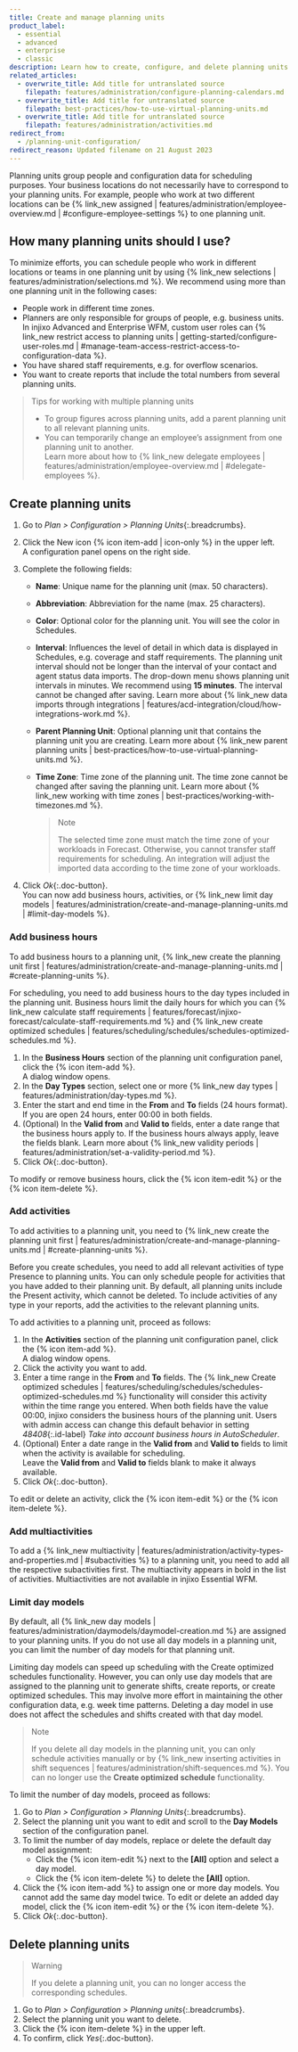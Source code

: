 ```yaml
---
title: Create and manage planning units
product_label:
  - essential
  - advanced
  - enterprise
  - classic
description: Learn how to create, configure, and delete planning units.
related_articles:
  - overwrite_title: Add title for untranslated source
    filepath: features/administration/configure-planning-calendars.md
  - overwrite_title: Add title for untranslated source
    filepath: best-practices/how-to-use-virtual-planning-units.md
  - overwrite_title: Add title for untranslated source
    filepath: features/administration/activities.md
redirect_from:
  - /planning-unit-configuration/
redirect_reason: Updated filename on 21 August 2023
---
```


Planning units group people and configuration data for scheduling purposes. Your business locations do not necessarily have to correspond to your planning units. For example, people who work at two different locations can be {% link_new assigned | features/administration/employee-overview.md | #configure-employee-settings %} to one planning unit.

## How many planning units should I use?

To minimize efforts, you can schedule people who work in different locations or teams in one planning unit by using {% link_new selections | features/administration/selections.md %}. We recommend using more than one planning unit in the following cases:

- People work in different time zones.
- Planners are only responsible for groups of people, e.g. business units. In injixo Advanced and Enterprise WFM, custom user roles can {% link_new restrict access to planning units | getting-started/configure-user-roles.md | #manage-team-access-restrict-access-to-configuration-data %}.
- You have shared staff requirements, e.g. for overflow scenarios.
- You want to create reports that include the total numbers from several planning units.

> Tips for working with multiple planning units
>
> - To group figures across planning units, add a parent planning unit to all relevant planning units.
> - You can temporarily change an employee’s assignment from one planning unit to another.<br>Learn more about how to {% link_new delegate employees | features/administration/employee-overview.md | #delegate-employees %}.

<!-- Typically, you assign one planning unit to a person at a time. Reassign a planning unit using valid from and valid to dates in the employee configuration. In rare cases, you will need to assign more than one planning unit to a person. The person's main planning unit is assigned with priority 1. The person is scheduled in this main planning unit. A person's schedule will be displayed in other planning units with lower priority. You can also manually reschedule people in other planning units if needed. -->

## Create planning units

1. Go to _Plan > Configuration > Planning Units_{:.breadcrumbs}.
2. Click the New icon {% icon item-add | icon-only %} in the upper left.  
   A configuration panel opens on the right side.
3. Complete the following fields:

   - **Name**: Unique name for the planning unit (max. 50 characters).
   - **Abbreviation**: Abbreviation for the name (max. 25 characters).
   - **Color**: Optional color for the planning unit. You will see the color in Schedules.
   - **Interval**: Influences the level of detail in which data is displayed in Schedules, e.g. coverage and staff requirements. The planning unit interval should not be longer than the interval of your contact and agent status data imports. The drop-down menu shows planning unit intervals in minutes. We recommend using **15&nbsp;minutes**. The interval cannot be changed after saving. Learn more about {% link_new data imports through integrations | features/acd-integration/cloud/how-integrations-work.md %}.
   - **Parent Planning Unit**: Optional planning unit that contains the planning unit you are creating. Learn more about {% link_new parent planning units | best-practices/how-to-use-virtual-planning-units.md %}.
   - **Time Zone**: Time zone of the planning unit. The time zone cannot be changed after saving the planning unit. Learn more about {% link_new working with time zones | best-practices/working-with-timezones.md %}.

     > Note
     >
     > The selected time zone must match the time zone of your workloads in Forecast. Otherwise, you cannot transfer staff requirements for scheduling. An integration will adjust the imported data according to the time zone of your workloads.

4. Click _Ok_{:.doc-button}.  
   You can now add business hours, activities, or {% link_new limit day models | features/administration/create-and-manage-planning-units.md | #limit-day-models %}.

### Add business hours

To add business hours to a planning unit, {% link_new create the planning unit first | features/administration/create-and-manage-planning-units.md | #create-planning-units %}.

For scheduling, you need to add business hours to the day types included in the planning unit. Business hours limit the daily hours for which you can {% link_new calculate staff requirements | features/forecast/injixo-forecast/calculate-staff-requirements.md %} and {% link_new create optimized schedules | features/scheduling/schedules/schedules-optimized-schedules.md %}. <!-- special public holiday day types or part of the linked article? -->

1. In the **Business Hours** section of the planning unit configuration panel, click the {% icon item-add %}.  
   A dialog window opens.
2. In the **Day Types** section, select one or more {% link_new day types | features/administration/day-types.md %}.
3. Enter the start and end time in the **From** and **To** fields (24&nbsp;hours format). If you are open 24&nbsp;hours, enter 00:00 in both fields.
4. (Optional) In the **Valid from** and **Valid to** fields, enter a date range that the business hours apply to. If the business hours always apply, leave the fields blank. Learn more about {% link_new validity periods | features/administration/set-a-validity-period.md %}.
5. Click _Ok_{:.doc-button}.

To modify or remove business hours, click the {% icon item-edit %} or the {% icon item-delete %}.

### Add activities

To add activities to a planning unit, you need to {% link_new create the planning unit first | features/administration/create-and-manage-planning-units.md | #create-planning-units %}.

Before you create schedules, you need to add all relevant activities of type Presence to planning units. You can only schedule people for activities that you have added to their planning unit. By default, all planning units include the Present activity, which cannot be deleted.
To include activities of any type in your reports, add the activities to the relevant planning units.

To add activities to a planning unit, proceed as follows:

1. In the **Activities** section of the planning unit configuration panel, click the {% icon item-add %}.  
   A dialog window opens.
2. Click the activity you want to add.
3. Enter a time range in the **From** and **To** fields. The {% link_new Create optimized schedules | features/scheduling/schedules/schedules-optimized-schedules.md %} functionality will consider this activity within the time range you entered. When both fields have the value 00:00, injixo considers the business hours of the planning unit. Users with admin access can change this default behavior in setting _48408_{:.id-label} _Take into account business hours in AutoScheduler_.
4. (Optional) Enter a date range in the **Valid from** and **Valid to** fields to limit when the activity is available for scheduling.<br>Leave the **Valid from** and **Valid to** fields blank to make it always available.
5. Click _Ok_{:.doc-button}.

To edit or delete an activity, click the {% icon item-edit %} or the {% icon item-delete %}.

### Add multiactivities

To add a {% link_new multiactivity | features/administration/activity-types-and-properties.md | #subactivities %} to a planning unit, you need to add all the respective subactivities first. The multiactivity appears in bold in the list of activities. Multiactivities are not available in injixo Essential WFM.

### Limit day models

By default, all {% link_new day models | features/administration/daymodels/daymodel-creation.md %} are assigned to your planning units. If you do not use all day models in a planning unit, you can limit the number of day models for that planning unit.

Limiting day models can speed up scheduling with the Create optimized schedules functionality. However, you can only use day models that are assigned to the planning unit to generate shifts, create reports, or create optimized schedules. This may involve more effort in maintaining the other configuration data, e.g. week time patterns. Deleting a day model in use does not affect the schedules and shifts created with that day model.

> Note
>
> If you delete all day models in the planning unit, you can only schedule activities manually or by {% link_new inserting activities in shift sequences | features/administration/shift-sequences.md %}. You can no longer use the **Create optimized schedule** functionality.

To limit the number of day models, proceed as follows:

1. Go to _Plan > Configuration > Planning Units_{:.breadcrumbs}.
2. Select the planning unit you want to edit and scroll to the **Day Models** section of the configuration panel.
3. To limit the number of day models, replace or delete the default day model assignment:
   - Click the {% icon item-edit %} next to the **[All]** option and select a day model.
   - Click the {% icon item-delete %} to delete the **[All]** option.
4. Click the {% icon item-add %} to assign one or more day models. You cannot add the same day model twice. To edit or delete an added day model, click the {% icon item-edit %} or the {% icon item-delete %}.
5. Click _Ok_{:.doc-button}.

## Delete planning units

> Warning
>
> If you delete a planning unit, you can no longer access the corresponding schedules.

1. Go to _Plan > Configuration > Planning units_{:.breadcrumbs}.
2. Select the planning unit you want to delete.
3. Click the {% icon item-delete %} in the upper left.
4. To confirm, click _Yes_{:.doc-button}.
